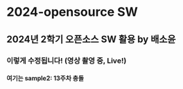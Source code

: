 # 2024-opensource SW

## 2024년 2학기 오픈소스 SW 활용 by 배소윤
  
### 이렇게 수정됩니다! (영상 촬영 중, Live!)

#### 여기는 sample2: 13주차 충돌
